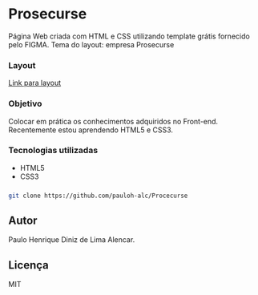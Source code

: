 # Prosecurse

Página Web criada com HTML e CSS utilizando template grátis fornecido pelo FIGMA. Tema do layout: empresa Prosecurse


### Layout

[Link para layout](https://www.figma.com/community/file/911342454939835406)

### Objetivo

Colocar em prática os conhecimentos adquiridos no Front-end. Recentemente estou aprendendo HTML5 e CSS3.

### Tecnologias utilizadas
- HTML5
- CSS3

### 

```bash
git clone https://github.com/pauloh-alc/Procecurse
```

## Autor
Paulo Henrique Diniz de Lima Alencar.

## Licença

MIT
